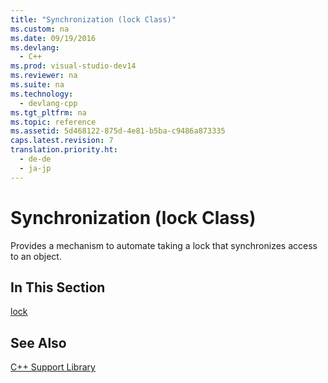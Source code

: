```yaml
---
title: "Synchronization (lock Class)"
ms.custom: na
ms.date: 09/19/2016
ms.devlang: 
  - C++
ms.prod: visual-studio-dev14
ms.reviewer: na
ms.suite: na
ms.technology: 
  - devlang-cpp
ms.tgt_pltfrm: na
ms.topic: reference
ms.assetid: 5d468122-875d-4e81-b5ba-c9486a873335
caps.latest.revision: 7
translation.priority.ht: 
  - de-de
  - ja-jp
---
```

# Synchronization (lock Class)
Provides a mechanism to automate taking a lock that synchronizes access to an object.  
  
## In This Section  
 [lock](../vs140/lock.md)  
  
## See Also  
 [C++ Support Library](../vs140/C---Support-Library.md)